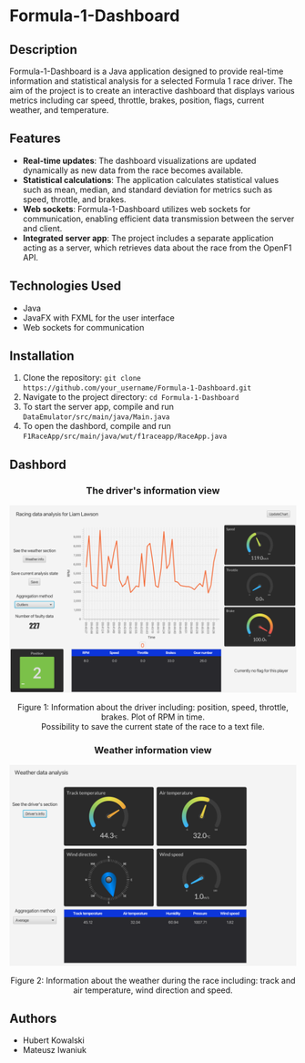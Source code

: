 # Formula-1-Dashboard

## Description
Formula-1-Dashboard is a Java application designed to provide real-time information and statistical analysis for a selected Formula 1 race driver. The aim of the project is to create an interactive dashboard that displays various metrics including car speed, throttle, brakes, position, flags, current weather, and temperature.

## Features
- **Real-time updates**: The dashboard visualizations are updated dynamically as new data from the race becomes available.
- **Statistical calculations**: The application calculates statistical values such as mean, median, and standard deviation for metrics such as speed, throttle, and brakes.
- **Web sockets**: Formula-1-Dashboard utilizes web sockets for communication, enabling efficient data transmission between the server and client.
- **Integrated server app**: The project includes a separate application acting as a server, which retrieves data about the race from the OpenF1 API.

## Technologies Used
- Java
- JavaFX with FXML for the user interface
- Web sockets for communication

## Installation
1. Clone the repository: `git clone https://github.com/your_username/Formula-1-Dashboard.git`
2. Navigate to the project directory: `cd Formula-1-Dashboard`
3. To start the server app, compile and run `DataEmulator/src/main/java/Main.java`
4. To open the dashbord, compile and run `F1RaceApp/src/main/java/wut/f1raceapp/RaceApp.java`

## Dashbord
<div align="center">
  <p><h3>The driver's information view</h3></p>
  <img src="views/driver.png" alt="Driver info view" width="800">
  <p>Figure 1: Information about the driver including: position, speed, throttle, brakes. Plot of RPM in time. <br>Possibility to save the current state of the race to a text file.</p>
</div>

<div align="center">
  <p><h3>Weather information view</h3></p>
  <img src="views/weather.png" alt="Weather info view" width="800">
  <p>Figure 2: Information about the weather during the race including: track and air temperature, wind direction and speed.</p>
</div>

## Authors
- Hubert Kowalski  
- Mateusz Iwaniuk

